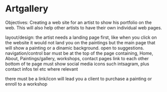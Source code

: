 # Artgallery
Objectives:
Creating a web site for an artist to show his portfolio on the web. 
This will also help other artists to have their own individual web pages.

layout/design:
the artist needs a landing page first, like when you click on the website it would not land you on the paintings but the main page that will show a painting or a dinamic background. open to suggestions.
navigation/control bar must be at the top of the page containing, Home, About, Paintings/gallery, workshops, contact pages link to each other
bottom of te page must show social media icons such intsagram, plus contact infos tel etc where relevant

there must be a link/icon will lead you a client to purchase a painting or enroll to a workshop
